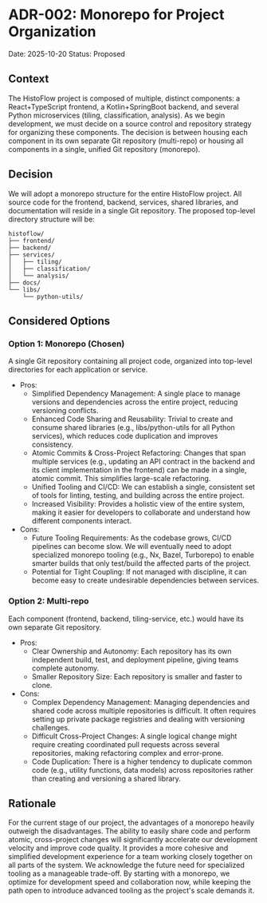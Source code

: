 # ADR-002: Monorepo for Project Organization

Date: 2025-10-20
Status: Proposed

## Context

The HistoFlow project is composed of multiple, distinct components: a React+TypeScript frontend, a Kotlin+SpringBoot backend, and several Python microservices (tiling, classification, analysis). As we begin development, we must decide on a source control and repository strategy for organizing these components.
The decision is between housing each component in its own separate Git repository (multi-repo) or housing all components in a single, unified Git repository (monorepo).

## Decision

We will adopt a monorepo structure for the entire HistoFlow project. All source code for the frontend, backend, services, shared libraries, and documentation will reside in a single Git repository.
The proposed top-level directory structure will be:
```
histoflow/
├── frontend/
├── backend/
├── services/
│   ├── tiling/
│   ├── classification/
│   └── analysis/
├── docs/
└── libs/
    └── python-utils/
```
## Considered Options

### Option 1: Monorepo (Chosen)

A single Git repository containing all project code, organized into top-level directories for each application or service.

* Pros:
  * Simplified Dependency Management: A single place to manage versions and dependencies across the entire project, reducing versioning conflicts.
  * Enhanced Code Sharing and Reusability: Trivial to create and consume shared libraries (e.g., libs/python-utils for all Python services), which reduces code duplication and improves consistency.
  * Atomic Commits & Cross-Project Refactoring: Changes that span multiple services (e.g., updating an API contract in the backend and its client implementation in the frontend) can be made in a single, atomic commit. This simplifies large-scale refactoring.
  * Unified Tooling and CI/CD: We can establish a single, consistent set of tools for linting, testing, and building across the entire project.
  * Increased Visibility: Provides a holistic view of the entire system, making it easier for developers to collaborate and understand how different components interact.
* Cons:
  * Future Tooling Requirements: As the codebase grows, CI/CD pipelines can become slow. We will eventually need to adopt specialized monorepo tooling (e.g., Nx, Bazel, Turborepo) to enable smarter builds that only test/build the affected parts of the project.
  * Potential for Tight Coupling: If not managed with discipline, it can become easy to create undesirable dependencies between services.

### Option 2: Multi-repo

Each component (frontend, backend, tiling-service, etc.) would have its own separate Git repository.

* Pros:
  * Clear Ownership and Autonomy: Each repository has its own independent build, test, and deployment pipeline, giving teams complete autonomy.
  * Smaller Repository Size: Each repository is smaller and faster to clone.
* Cons:
  * Complex Dependency Management: Managing dependencies and shared code across multiple repositories is difficult. It often requires setting up private package registries and dealing with versioning challenges.
  * Difficult Cross-Project Changes: A single logical change might require creating coordinated pull requests across several repositories, making refactoring complex and error-prone.
  * Code Duplication: There is a higher tendency to duplicate common code (e.g., utility functions, data models) across repositories rather than creating and versioning a shared library.

## Rationale

For the current stage of our project, the advantages of a monorepo heavily outweigh the disadvantages. The ability to easily share code and perform atomic, cross-project changes will significantly accelerate our development velocity and improve code quality. It provides a more cohesive and simplified development experience for a team working closely together on all parts of the system.
We acknowledge the future need for specialized tooling as a manageable trade-off. By starting with a monorepo, we optimize for development speed and collaboration now, while keeping the path open to introduce advanced tooling as the project's scale demands it.
